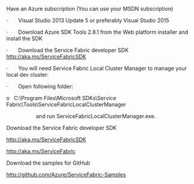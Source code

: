 Have an Azure subscription (You can use your MSDN subscription)

·      
Visual
Studio 2013 Update 5 or preferably Visual
Studio 2015 

·      
Download
Azure SDK Tools 2.8.1 from the Web platform installer and install the SDK

·       Download
the Service Fabric developer SDK http://aka.ms/ServiceFabricSDK

·      
You will
need Service Fabric Local Cluster Manager to manage your local dev cluster:

·      
Open
following folder:

o   C:\Program Files\Microsoft SDKs\Service
Fabric\Tools\ServiceFabricLocalClusterManager

                   
and run ServiceFabricLocalClusterManager.exe.



Download the Service Fabric developer SDK

http://aka.ms/ServiceFabricSDK

http://aka.ms/ServiceFabric

Download the samples for GitHub

http://github.com/Azure/ServiceFabric-Samples 

